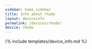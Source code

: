 ```yaml
---
sidebar: home_sidebar
title: Info about rhode
layout: deviceinfo
permalink: /devices/rhode/
device: rhode
---
```

{% include templates/device_info.md %}
